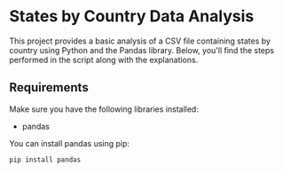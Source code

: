 # States by Country Data Analysis

This project provides a basic analysis of a CSV file containing states by country using Python and the Pandas library. Below, you'll find the steps performed in the script along with the explanations.

## Requirements

Make sure you have the following libraries installed:

- pandas

You can install pandas using pip:

```bash
pip install pandas
